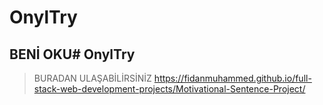 ﻿# OnylTry
## BENİ OKU# OnylTry
> BURADAN ULAŞABİLİRSİNİZ https://fidanmuhammed.github.io/full-stack-web-development-projects/Motivational-Sentence-Project/
